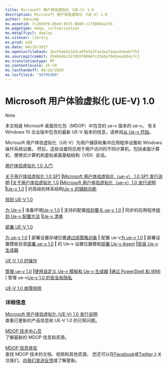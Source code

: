 ```yaml
---
title: Microsoft 用户体验虚拟化 (UE-V) 1.0
description: Microsoft 用户体验虚拟化 (UE-V) 1.0
author: dansimp
ms.assetid: 7c2b59f6-bbe9-4373-8b08-c1738665a37b
ms.pagetype: mdop, virtualization
ms.mktglfcycl: deploy
ms.sitesec: library
ms.prod: w10
ms.date: 04/19/2017
ms.openlocfilehash: 2bafda641242ca0fb3a3fae3ea7aaea24eeb77b2
ms.sourcegitcommit: 354664bc527d93f80687cd2eba70d1eea024c7c3
ms.translationtype: MT
ms.contentlocale: zh-CN
ms.lasthandoff: 06/26/2020
ms.locfileid: "10795409"
---
```

# Microsoft 用户体验虚拟化 (UE-V) 1.0

>[!NOTE]
>本文档是 Microsoft 桌面优化包（MDOP）中包含的 ue-v 版本的 ue-v。 有关 Windows 10 企业版中包含的最新 UE-V 版本的信息，请参阅[从 Ue-v 开始](https://docs.microsoft.com/windows/configuration/ue-v/uev-getting-started)。


Microsoft 用户体验虚拟化（UE-V）为用户捕获和集中应用程序设置和 Windows 操作系统设置。 然后，这些设置将应用于用户访问的不同计算机，包括桌面计算机、便携式计算机和虚拟桌面基础结构（VDI）会话。

<a href="" id="getting-started-with-user-experience-virtualization-1-0"></a>[用户体验虚拟化 1.0 入门](getting-started-with-user-experience-virtualization-10.md)  

[关于用户体验虚拟化 1.0 SP1](about-user-experience-virtualization-10-sp1.md) **|**[Microsoft 用户体验虚拟化（ue-v） 1.0 SP1 发行说明](microsoft-user-experience-virtualization--ue-v--10-sp1-release-notes.md) **|**[关于用户体验虚拟化 1.0](about-user-experience-virtualization-10.md) **|**[Microsoft 用户体验虚拟化（ue-v）1.0 发行说明](microsoft-user-experience-virtualization--ue-v--10-release-notes.md) **|**[Ue-v 1.0](high-level-architecture-for-ue-v-10.md) **|** 的高级别体系结构[Ue-v 的辅助功能](accessibility-for-ue-v.md)

<a href="" id="planning-for-ue-v-1-0"></a>[规划 UE-V 1.0](planning-for-ue-v-10.md)  

[为 Ue-v](preparing-your-environment-for-ue-v.md) **|** 准备环境[Ue-v 1.0](supported-configurations-for-ue-v-10.md) **|** 支持的配置[规划要与 ue-v 1.0](planning-which-applications-to-synchronize-with-ue-v-10.md) **|** 同步的应用程序[规划 Ue-v 配置方法](planning-for-ue-v-configuration-methods.md) **|**[Ue-v 清单](ue-v-checklist.md)

<a href="" id="deploying-ue-v-1-0"></a>[部署 UE-V 1.0](deploying-ue-v-10.md)  

[为 ue-v 1.0](deploying-the-settings-storage-location-for-ue-v-10.md) **|** 部署设置存储位置[通过组策略对象](configuring-ue-v-with-group-policy-objects.md) **|** 配置 ue-v[为 ue-v 1.0](deploying-the-settings-template-catalog-for-ue-v-10.md) **|** 部署设置模板目录[部署 ue-v 1.0](deploying-ue-v-settings-location-templates-for-ue-v-10.md) **|** 的 Ue-v 设置位置模板[部署 Ue-v Agent](deploying-the-ue-v-agent.md) **|**[安装 Ue-v 生成器](installing-the-ue-v-generator.md)

<a href="" id="operations-for-ue-v-1-0"></a>[UE-V 1.0 的操作](operations-for-ue-v-10.md)  

[管理 ue-v 1.0](administering-ue-v-10.md) **|**[使用自定义 Ue-v 模板和 Ue-v 生成器](working-with-custom-ue-v-templates-and-the-ue-v-generator.md) **|**[通过 PowerShell 和 WMI](administering-ue-v-with-powershell-and-wmi.md)  | 管理 ue-v[Ue-v 1.0 的安全和隐私](security-and-privacy-for-ue-v-10.md)

<a href="" id="troubleshooting-ue-v-1-0"></a>[UE-V 1.0 故障排除](troubleshooting-ue-v-10.md)  

### 详细信息

<a href="" id="microsoft-user-experience-virtualization--ue-v--1-0-release-notes"></a>[Microsoft 用户体验虚拟化 (UE-V) 1.0 发行说明](microsoft-user-experience-virtualization--ue-v--10-release-notes.md)  
查看已更新的产品信息和 UE-V 1.0 的已知问题。

<a href="" id="mdop-techcenter-page"></a>[MDOP 技术中心页](https://go.microsoft.com/fwlink/p/?LinkId=225286)  
了解最新的 MDOP 信息和资源。

<a href="" id="mdop-information-experience"></a>[MDOP 信息体验](https://go.microsoft.com/fwlink/p/?LinkId=236032)  
查找 MDOP 技术的文档、视频和其他资源。 您还可以在[Facebook](https://go.microsoft.com/fwlink/p/?LinkId=242445)或[Twitter](https://go.microsoft.com/fwlink/p/?LinkId=242447)上关注我们，[向我们发送反馈](mailto:MDOPDocs@microsoft.com)或了解更新。

 

 





